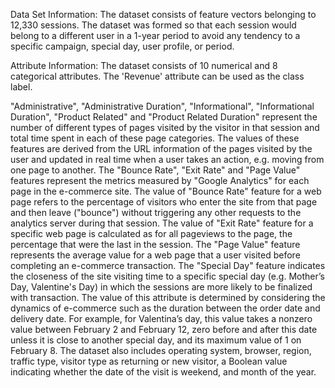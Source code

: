 Data Set Information:
The dataset consists of feature vectors belonging to 12,330 sessions. 
The dataset was formed so that each session would belong to a different 
user in a 1-year period to avoid any tendency to a specific campaign, special day, user profile, or period.

Attribute Information:
The dataset consists of 10 numerical and 8 categorical attributes. The 'Revenue' attribute can be used as the class label.

"Administrative", "Administrative Duration", "Informational", "Informational Duration", "Product Related" and "Product Related Duration" 
represent the number of different types of pages visited by the visitor in that session and total time spent in each of these page categories. 
The values of these features are derived from the URL information of the pages visited by the user and updated in real time when a user takes an action,
e.g. moving from one page to another. The "Bounce Rate", "Exit Rate" and "Page Value" features represent the metrics measured by "Google Analytics"
for each page in the e-commerce site. The value of "Bounce Rate" feature for a web page refers to the percentage of visitors who enter the site from that page
and then leave ("bounce") without triggering any other requests to the analytics server during that session. The value of "Exit Rate" feature 
for a specific web page is calculated as for all pageviews to the page, the percentage that were the last in the session. The "Page Value" feature represents the 
average value for a web page that a user visited before completing an e-commerce transaction. The "Special Day" feature indicates the 
closeness of the site visiting time to a specific special day (e.g. Mother’s Day, Valentine's Day) in which the sessions are more likely 
to be finalized with transaction. The value of this attribute is determined by considering the dynamics of e-commerce such as the duration between the 
order date and delivery date. For example, for Valentina’s day, this value takes a nonzero value between February 2 and February 12, 
zero before and after this date unless it is close to another special day, and its maximum value of 1 on February 8. 
The dataset also includes operating system, browser, region, traffic type, visitor type as returning or new visitor, 
a Boolean value indicating whether the date of the visit is weekend, and month of the year.
